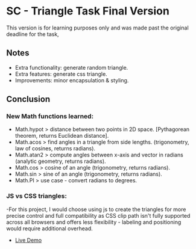 # SC - Triangle Task Final Version

This version is for learning purposes only and was made past the original deadline for the task, 

## Notes

- Extra functionality: generate random triangle.
- Extra features: generate css triangle. 
- Improvements: minor encapsulation & styling. 

## Conclusion

### New Math functions learned: 
- Math.hypot > distance between two points in 2D space. [Pythagorean theorem, returns Euclidean distance].
- Math.acos > find angles in a triangle from side lengths. (trigonometry, law of cosines, returns radians). 
- Math.atan2 > compute angles between x-axis and vector in radians (analytic geometry, returns radians). 
- Math.cos > cosine of an angle (trigonometry, returns radians).
- Math.sin > sine of an angle (trigonometry, returns radians).
- Math.PI > use case - convert radians to degrees.

### JS vs CSS triangles: 
-For this project, I would choose using js to create the triangles for more precise control and full compatibility as CSS clip path isn't fully  supported across all browsers and offers less flexibility - labeling and positioning would require additional overhead. 

- [Live Demo](https://l2dwolf.github.io/IE-Portfolio/Projects/JavaScript/sc-task-final/index.html)